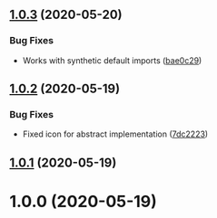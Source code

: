 ## [1.0.3](https://github.com/edgardmessias/vscode.override-mark/compare/v1.0.2...v1.0.3) (2020-05-20)


### Bug Fixes

* Works with synthetic default imports ([bae0c29](https://github.com/edgardmessias/vscode.override-mark/commit/bae0c29716a6f51491ccd9451c7d266007d4da0f))



## [1.0.2](https://github.com/edgardmessias/vscode.override-mark/compare/v1.0.1...v1.0.2) (2020-05-19)


### Bug Fixes

* Fixed icon for abstract implementation ([7dc2223](https://github.com/edgardmessias/vscode.override-mark/commit/7dc2223a02c2ebc324547b9e1ecb5baaad887e94))



## [1.0.1](https://github.com/edgardmessias/vscode.override-mark/compare/v1.0.0...v1.0.1) (2020-05-19)



# 1.0.0 (2020-05-19)



